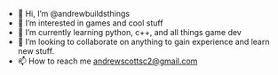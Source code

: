 - 👋 Hi, I’m @andrewbuildsthings
- 👀 I’m interested in games and cool stuff
- 🌱 I’m currently learning python, c++, and all things game dev
- 💞️ I’m looking to collaborate on anything to gain experience and learn new stuff.
- 📫 How to reach me andrewscottsc2@gmail.com

<!---
andrewbuildsthings/andrewbuildsthings is a ✨ special ✨ repository because its `README.md` (this file) appears on your GitHub profile.
You can click the Preview link to take a look at your changes.
--->
